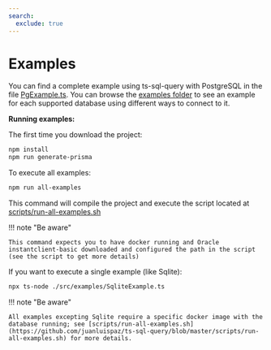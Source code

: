 ```yaml
---
search:
  exclude: true
---
```

# Examples

You can find a complete example using ts-sql-query with PostgreSQL in the file [PgExample.ts](https://github.com/juanluispaz/ts-sql-query/blob/master/src/examples/PgExample.ts). You can browse the [examples folder](https://github.com/juanluispaz/ts-sql-query/tree/master/src/examples) to see an example for each supported database using different ways to connect to it.

**Running examples:**

The first time you download the project:

```sh
npm install
npm run generate-prisma
```

To execute all examples:

```sh
npm run all-examples
```

This command will compile the project and execute the script located at [scripts/run-all-examples.sh](https://github.com/juanluispaz/ts-sql-query/blob/master/scripts/run-all-examples.sh)

!!! note "Be aware"

    This command expects you to have docker running and Oracle instantclient-basic downloaded and configured the path in the script (see the script to get more details)

If you want to execute a single example (like Sqlite):

```sh
npx ts-node ./src/examples/SqliteExample.ts
```

!!! note "Be aware"

    All examples excepting Sqlite require a specific docker image with the database running; see [scripts/run-all-examples.sh](https://github.com/juanluispaz/ts-sql-query/blob/master/scripts/run-all-examples.sh) for more details.
